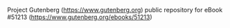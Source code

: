 Project Gutenberg (https://www.gutenberg.org) public repository for
eBook #51213 (https://www.gutenberg.org/ebooks/51213)

